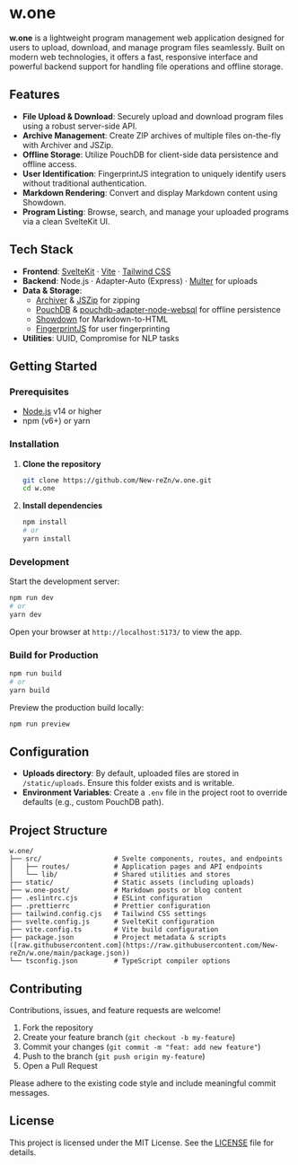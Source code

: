# w.one

**w.one** is a lightweight program management web application designed for users to upload, download, and manage program files seamlessly. Built on modern web technologies, it offers a fast, responsive interface and powerful backend support for handling file operations and offline storage.

## Features

- **File Upload & Download**: Securely upload and download program files using a robust server-side API.
- **Archive Management**: Create ZIP archives of multiple files on-the-fly with Archiver and JSZip.
- **Offline Storage**: Utilize PouchDB for client-side data persistence and offline access.
- **User Identification**: FingerprintJS integration to uniquely identify users without traditional authentication.
- **Markdown Rendering**: Convert and display Markdown content using Showdown.
- **Program Listing**: Browse, search, and manage your uploaded programs via a clean SvelteKit UI.

## Tech Stack

- **Frontend**: [SvelteKit](https://kit.svelte.dev/) · [Vite](https://vitejs.dev/) · [Tailwind CSS](https://tailwindcss.com/)
- **Backend**: Node.js · Adapter-Auto (Express) · [Multer](https://github.com/expressjs/multer) for uploads
- **Data & Storage**:
  - [Archiver](https://www.npmjs.com/package/archiver) & [JSZip](https://www.npmjs.com/package/jszip) for zipping
  - [PouchDB](https://pouchdb.com/) & [pouchdb-adapter-node-websql](https://www.npmjs.com/package/pouchdb-adapter-node-websql) for offline persistence
  - [Showdown](https://github.com/showdownjs/showdown) for Markdown-to-HTML
  - [FingerprintJS](https://github.com/fingerprintjs/fingerprintjs) for user fingerprinting
- **Utilities**: UUID, Compromise for NLP tasks

## Getting Started

### Prerequisites

- [Node.js](https://nodejs.org/) v14 or higher
- npm (v6+) or yarn

### Installation

1. **Clone the repository**
   ```bash
   git clone https://github.com/New-reZn/w.one.git
   cd w.one
   ```

2. **Install dependencies**
   ```bash
   npm install
   # or
   yarn install
   ```

### Development

Start the development server:
```bash
npm run dev
# or
yarn dev
```
Open your browser at `http://localhost:5173/` to view the app.

### Build for Production

```bash
npm run build
# or
yarn build
```
Preview the production build locally:
```bash
npm run preview
```

## Configuration

- **Uploads directory**: By default, uploaded files are stored in `/static/uploads`. Ensure this folder exists and is writable.
- **Environment Variables**: Create a `.env` file in the project root to override defaults (e.g., custom PouchDB path).

## Project Structure

```
w.one/
├── src/                  # Svelte components, routes, and endpoints
│   ├── routes/           # Application pages and API endpoints
│   └── lib/              # Shared utilities and stores
├── static/               # Static assets (including uploads)
├── w.one-post/           # Markdown posts or blog content
├── .eslintrc.cjs         # ESLint configuration
├── .prettierrc           # Prettier configuration
├── tailwind.config.cjs   # Tailwind CSS settings
├── svelte.config.js      # SvelteKit configuration
├── vite.config.ts        # Vite build configuration
├── package.json          # Project metadata & scripts ([raw.githubusercontent.com](https://raw.githubusercontent.com/New-reZn/w.one/main/package.json))
└── tsconfig.json         # TypeScript compiler options
```

## Contributing

Contributions, issues, and feature requests are welcome!

1. Fork the repository
2. Create your feature branch (`git checkout -b my-feature`)
3. Commit your changes (`git commit -m "feat: add new feature"`)
4. Push to the branch (`git push origin my-feature`)
5. Open a Pull Request

Please adhere to the existing code style and include meaningful commit messages.

## License

This project is licensed under the MIT License. See the [LICENSE](LICENSE) file for details.

